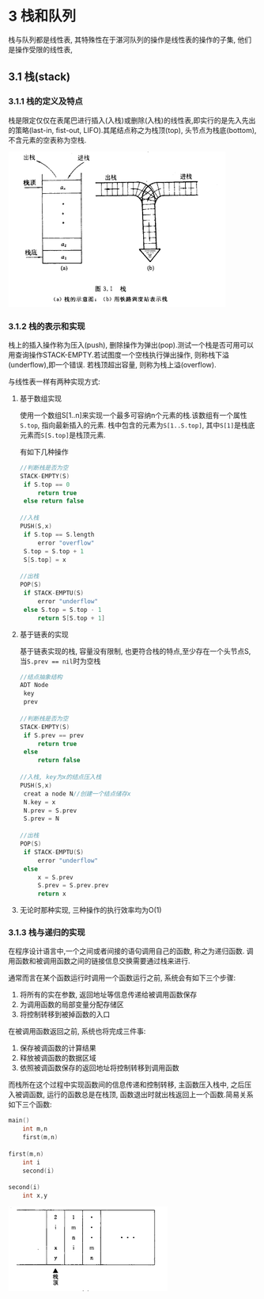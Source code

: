 # 3 栈和队列

栈与队列都是线性表, 其特殊性在于湛河队列的操作是线性表的操作的子集, 他们是操作受限的线性表,

## 3.1 栈(stack)

### 3.1.1 栈的定义及特点

栈是限定仅仅在表尾巴进行插入(入栈)或删除(入栈)的线性表,即实行的是先入先出的策略(last-in, fist-out, LIFO).其尾结点称之为栈顶(top), 头节点为栈底(bottom),不含元素的空表称为空栈.

<img src="../img/image-20200512185812869.png" alt="栈的示意图"/>

### 3.1.2 栈的表示和实现

栈上的插入操作称为压入(push), 删除操作为弹出(pop).测试一个栈是否可用可以用查询操作STACK-EMPTY.若试图度一个空栈执行弹出操作, 则称栈下溢(underflow),即一个错误. 若栈顶超出容量, 则称为栈上溢(overflow).

与线性表一样有两种实现方式:

1. 基于数组实现

   使用一个数组S[1..n]来实现一个最多可容纳n个元素的栈.该数组有一个属性`S.top`, 指向最新插入的元素. 栈中包含的元素为`S[1..S.top]`, 其中`S[1]`是栈底元素而`S[S.top]`是栈顶元素.

   有如下几种操作

   ```c
   //判断栈是否为空
   STACK-EMPTY(S)
   	if S.top == 0
   		return true
   	else return false
   	
   //入栈
   PUSH(S,x)
   	if S.top == S.length
   		error "overflow"
   	S.top = S.top + 1
   	S[S.top] = x
   	
   //出栈
   POP(S)
   	if STACK-EMPTU(S)
   		error "underflow"
   	else S.top = S.top - 1
   		return S[S.top + 1]
   ```

2. 基于链表的实现

   基于链表实现的栈, 容量没有限制, 也更符合栈的特点,至少存在一个头节点S, 当`S.prev == nil`时为空栈

   ```c
   //结点抽象结构
   ADT Node
   	key
   	prev
   	
   //判断栈是否为空
   STACK-EMPTY(S)
   	if S.prev == prev
   		return true
   	else
   		return false
   	
   //入栈, key为x的结点压入栈
   PUSH(S,x)
   	creat a node N//创建一个结点储存x
   	N.key = x
   	N.prev = S.prev
   	S.prev = N
   	
   //出栈
   POP(S)
   	if STACK-EMPTU(S)
   		error "underflow"
   	else 
   		x = S.prev
   		S.prev = S.prev.prev
   		return x
   ```

3. 无论时那种实现, 三种操作的执行效率均为O(1)



### 3.1.3 栈与递归的实现

在程序设计语言中,一个之间或者间接的语句调用自己的函数, 称之为递归函数. 调用函数和被调用函数之间的链接信息交换需要通过栈来进行.

通常而言在某个函数运行时调用一个函数运行之前, 系统会有如下三个步骤:

1. 将所有的实在参数, 返回地址等信息传递给被调用函数保存
2. 为调用函数的局部变量分配存储区
3. 将控制转移到被掉函数的入口

在被调用函数返回之前, 系统也将完成三件事:

1. 保存被调函数的计算结果
2. 释放被调函数的数据区域
3. 依照被调函数保存的返回地址将控制转移到调用函数

而栈所在这个过程中实现函数间的信息传递和控制转移, 主函数压入栈中, 之后压入被调函数, 运行的函数总是在栈顶, 函数退出时就出栈返回上一个函数.简易关系如下三个函数:

```c
main()
	int m,n
	first(m,n)
	
first(m,n)
	int i
	second(i)
	
second(i)
	int x,y
```

<img src="../img/image-20200519225950470.png" alt="主函数执行期间运行栈的状态" align="left" />